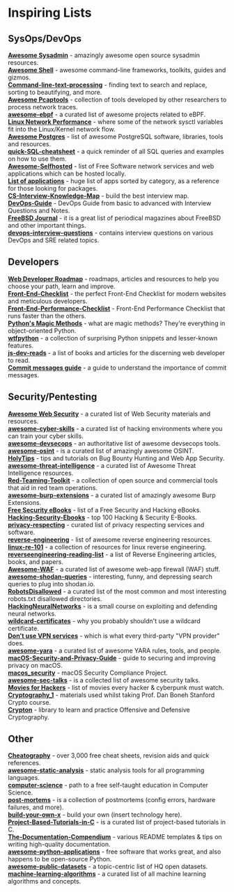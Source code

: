 
# Inspiring Lists 

## SysOps/DevOps

<p>
 <a href="https://github.com/kahun/awesome-sysadmin"><b>Awesome Sysadmin</b></a> - amazingly awesome open source sysadmin resources.<br/>
 <a href="https://github.com/alebcay/awesome-shell"><b>Awesome Shell</b></a> - awesome command-line frameworks, toolkits, guides and gizmos.<br/>
 <a href="https://github.com/learnbyexample/Command-line-text-processing"><b>Command-line-text-processing</b></a> - finding text to search and replace, sorting to beautifying, and more.<br/>
 <a href="https://github.com/caesar0301/awesome-pcaptools"><b>Awesome Pcaptools</b></a> - collection of tools developed by other researchers to process network traces.<br/>
 <a href="https://github.com/zoidbergwill/awesome-ebpf"><b>awesome-ebpf</b></a> - a curated list of awesome projects related to eBPF.<br/>
 <a href="https://github.com/leandromoreira/linux-network-performance-parameters"><b>Linux Network Performance</b></a> - where some of the network sysctl variables fit into the Linux/Kernel network flow.<br/>
 <a href="https://github.com/dhamaniasad/awesome-postgres"><b>Awesome Postgres</b></a> - list of awesome PostgreSQL software, libraries, tools and resources.<br/>
 <a href="https://github.com/enochtangg/quick-SQL-cheatsheet"><b>quick-SQL-cheatsheet</b></a> - a quick reminder of all SQL queries and examples on how to use them.<br/>
 <a href="https://github.com/Kickball/awesome-selfhosted"><b>Awesome-Selfhosted</b></a> - list of Free Software network services and web applications which can be hosted locally.<br/>
 <a href="https://wiki.archlinux.org/index.php/List_of_applications"><b>List of applications</b></a> - huge list of apps sorted by category, as a reference for those looking for packages.<br/>
 <a href="https://github.com/InterviewMap/CS-Interview-Knowledge-Map"><b>CS-Interview-Knowledge-Map</b></a> - build the best interview map.<br/>
 <a href="https://github.com/Tikam02/DevOps-Guide"><b>DevOps-Guide</b></a> - DevOps Guide from basic to advanced with Interview Questions and Notes.<br/>
 <a href="https://issue.freebsdfoundation.org/publication/?m=33057&l=1&view=issuelistBrowser"><b>FreeBSD Journal</b></a> - it is a great list of periodical magazines about FreeBSD and other important things.<br/>
 <a href="https://github.com/bregman-arie/devops-interview-questions"><b>devops-interview-questions</b></a> - contains interview questions on various DevOps and SRE related topics.<br/></p>

## Developers

<p>
 <a href="https://github.com/kamranahmedse/developer-roadmap"><b>Web Developer Roadmap</b></a> - roadmaps, articles and resources to help you choose your path, learn and improve.<br/>
 <a href="https://github.com/thedaviddias/Front-End-Checklist"><b>Front-End-Checklist</b></a> - the perfect Front-End Checklist for modern websites and meticulous developers.<br/>
 <a href="https://github.com/thedaviddias/Front-End-Performance-Checklist"><b>Front-End-Performance-Checklist</b></a> - Front-End Performance Checklist that runs faster than the others.<br/>
 <a href="https://rszalski.github.io/magicmethods/"><b>Python's Magic Methods</b></a> - what are magic methods? They're everything in object-oriented Python.<br/>
 <a href="https://github.com/satwikkansal/wtfpython"><b>wtfpython</b></a> - a collection of surprising Python snippets and lesser-known features.<br/>
 <a href="https://github.com/twhite96/js-dev-reads"><b>js-dev-reads</b></a> - a list of books and articles for the discerning web developer to read.<br/>
 <a href="https://github.com/RomuloOliveira/commit-messages-guide"><b>Commit messages guide</b></a> - a guide to understand the importance of commit messages.<br/>
</p>

## Security/Pentesting

<p>
 <a href="https://github.com/qazbnm456/awesome-web-security"><b>Awesome Web Security</b></a> - a curated list of Web Security materials and resources.<br/>
 <a href="https://github.com/joe-shenouda/awesome-cyber-skills"><b>awesome-cyber-skills</b></a> - a curated list of hacking environments where you can train your cyber skills.<br/>
 <a href="https://github.com/devsecops/awesome-devsecops"><b>awesome-devsecops</b></a> - an authoritative list of awesome devsecops tools.<br/>
 <a href="https://github.com/jivoi/awesome-osint"><b>awesome-osint</b></a> - is a curated list of amazingly awesome OSINT.<br/>
 <a href="https://github.com/HolyBugx/HolyTips"><b>HolyTips</b></a> - tips and tutorials on Bug Bounty Hunting and Web App Security.<br/>
 <a href="https://github.com/hslatman/awesome-threat-intelligence"><b>awesome-threat-intelligence</b></a> - a curated list of Awesome Threat Intelligence resources.<br/>
 <a href="https://github.com/infosecn1nja/Red-Teaming-Toolkit"><b>Red-Teaming-Toolkit</b></a> - a collection of open source and commercial tools that aid in red team operations.<br/>
 <a href="https://github.com/snoopysecurity/awesome-burp-extensions"><b>awesome-burp-extensions</b></a> - a curated list of amazingly awesome Burp Extensions.<br/>
 <a href="https://github.com/Hack-with-Github/Free-Security-eBooks"><b>Free Security eBooks</b></a> - list of a Free Security and Hacking eBooks.<br/>
 <a href="https://github.com/yeahhub/Hacking-Security-Ebooks"><b>Hacking-Security-Ebooks</b></a> - top 100 Hacking & Security E-Books.<br/>
 <a href="https://github.com/nikitavoloboev/privacy-respecting"><b>privacy-respecting</b></a> - curated list of privacy respecting services and software.<br/>
 <a href="https://github.com/wtsxDev/reverse-engineering"><b>reverse-engineering</b></a> - list of awesome reverse engineering resources.<br/>
 <a href="https://github.com/michalmalik/linux-re-101"><b>linux-re-101</b></a> - a collection of resources for linux reverse engineering.<br/>
 <a href="https://github.com/onethawt/reverseengineering-reading-list"><b>reverseengineering-reading-list</b></a> - a list of Reverse Engineering articles, books, and papers.<br/>
 <a href="https://github.com/0xInfection/Awesome-WAF"><b>Awesome-WAF</b></a> - a curated list of awesome web-app firewall (WAF) stuff.<br/>
 <a href="https://github.com/jakejarvis/awesome-shodan-queries"><b>awesome-shodan-queries</b></a> - interesting, funny, and depressing search queries to plug into shodan.io.<br/>
 <a href="https://github.com/danielmiessler/RobotsDisallowed"><b>RobotsDisallowed</b></a> - a curated list of the most common and most interesting robots.txt disallowed directories.<br/>
 <a href="https://github.com/Kayzaks/HackingNeuralNetworks"><b>HackingNeuralNetworks</b></a> - is a small course on exploiting and defending neural networks.<br/>
 <a href="https://gist.github.com/joepie91/7e5cad8c0726fd6a5e90360a754fc568"><b>wildcard-certificates</b></a> - why you probably shouldn't use a wildcard certificate.<br/>
 <a href="https://gist.github.com/joepie91/5a9909939e6ce7d09e29"><b>Don't use VPN services</b></a> -  which is what every third-party "VPN provider" does.<br/>
 <a href="https://github.com/InQuest/awesome-yara"><b>awesome-yara</b></a> - a curated list of awesome YARA rules, tools, and people.<br/>
 <a href="https://github.com/drduh/macOS-Security-and-Privacy-Guide"><b>macOS-Security-and-Privacy-Guide</b></a> - guide to securing and improving privacy on macOS.<br/>
 <a href="https://github.com/usnistgov/macos_security"><b>macos_security</b></a> - macOS Security Compliance Project.<br/>
 <a href="https://github.com/PaulSec/awesome-sec-talks"><b>awesome-sec-talks</b></a> - is a collected list of awesome security talks.<br/>
 <a href="https://github.com/k4m4/movies-for-hackers"><b>Movies for Hackers</b></a> - list of movies every hacker & cyberpunk must watch.<br/>
 <a href="https://github.com/danieldizzy/Cryptography_1"><b>Cryptography_1</b></a> - materials used whilst taking Prof. Dan Boneh Stanford Crypto course.<br/>
 <a href="https://github.com/ashutosh1206/Crypton"><b>Crypton</b></a> - library to learn and practice Offensive and Defensive Cryptography.<br/>
</p>

## Other

<p>
 <a href="https://www.cheatography.com/"><b>Cheatography</b></a> - over 3,000 free cheat sheets, revision aids and quick references.<br/>
 <a href="https://github.com/mre/awesome-static-analysis"><b>awesome-static-analysis</b></a> - static analysis tools for all programming languages.<br/>
 <a href="https://github.com/ossu/computer-science"><b>computer-science</b></a> - path to a free self-taught education in Computer Science.<br/>
 <a href="https://github.com/danluu/post-mortems"><b>post-mortems</b></a> - is a collection of postmortems (config errors, hardware failures, and more).<br/>
 <a href="https://github.com/danistefanovic/build-your-own-x"><b>build-your-own-x</b></a> - build your own (insert technology here).<br/>
 <a href="https://github.com/rby90/Project-Based-Tutorials-in-C"><b>Project-Based-Tutorials-in-C</b></a> - is a curated list of project-based tutorials in C.<br/>
 <a href="https://github.com/kylelobo/The-Documentation-Compendium"><b>The-Documentation-Compendium</b></a> - various README templates & tips on writing high-quality documentation.<br/>
 <a href="https://github.com/mahmoud/awesome-python-applications"><b>awesome-python-applications</b></a> - free software that works great, and also happens to be open-source Python.<br/>
 <a href="https://github.com/awesomedata/awesome-public-datasets"><b>awesome-public-datasets</b></a> - a topic-centric list of HQ open datasets.<br/>
 <a href="https://github.com/Sahith02/machine-learning-algorithms"><b>machine-learning-algorithms</b></a> - a curated list of all machine learning algorithms and concepts.<br/>
</p>
